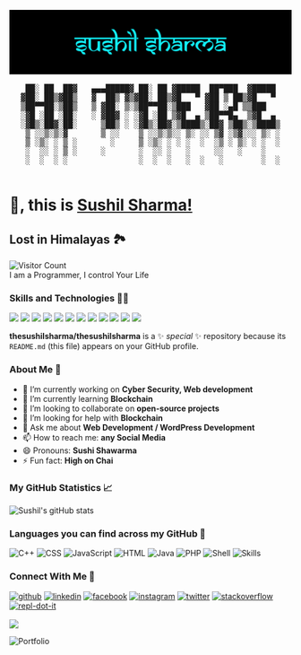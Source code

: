 ![Banner](https://github.com/thesushilsharma/thesushilsharma/blob/main/Banner/Sushil%20Sharma.png)

<pre align="center">
 ██░ ██  ██▓   ▄▄▄█████▓ ██░ ██ ▓█████  ██▀███  ▓█████ 
▓██░ ██▒▓██▒   ▓  ██▒ ▓▒▓██░ ██▒▓█   ▀ ▓██ ▒ ██▒▓█   ▀ 
▒██▀▀██░▒██▒   ▒ ▓██░ ▒░▒██▀▀██░▒███   ▓██ ░▄█ ▒▒███   
░▓█ ░██ ░██░   ░ ▓██▓ ░ ░▓█ ░██ ▒▓█  ▄ ▒██▀▀█▄  ▒▓█  ▄ 
░▓█▒░██▓░██░     ▒██▒ ░ ░▓█▒░██▓░▒████▒░██▓ ▒██▒░▒████▒
 ▒ ░░▒░▒░▓       ▒ ░░    ▒ ░░▒░▒░░ ▒░ ░░ ▒▓ ░▒▓░░░ ▒░ ░
 ▒ ░▒░ ░ ▒ ░       ░     ▒ ░▒░ ░ ░ ░  ░  ░▒ ░ ▒░ ░ ░  ░
 ░  ░░ ░ ▒ ░     ░       ░  ░░ ░   ░     ░░   ░    ░   
 ░  ░  ░ ░               ░  ░  ░   ░  ░   ░        ░  ░
                                                       
</pre>

# 👋, this is [Sushil Sharma!](https://thesushilsharma.github.io)
## Lost in Himalayas 🏞

![Visitor Count](https://profile-counter.glitch.me/thesushilsharma/count.svg)
<br>I am a Programmer, I control Your Life 

### Skills and Technologies 👨‍💻
![](https://img.shields.io/badge/C++-informational?style=flat-square&logo=c%2B%2B&logoColor=white&color=00599C)
![](https://img.shields.io/badge/C-informational?style=flat-square&logo=C&logoColor=white&color=A8B9CC)
![](https://img.shields.io/badge/Java-informational?style=flat-square&logo=Java&logoColor=white&color=007396)
![](https://img.shields.io/badge/JavaScript-informational?style=flat-square&logo=JavaScript&logoColor=white&color=F0DB4F)
![](https://img.shields.io/badge/ReactJS-informational?style=flat-square&logo=React&logoColor=white&color=61DAFB)
![](https://img.shields.io/badge/HTML5/CSS3-informational?style=flat-square&logo=html5&logoColor=white&color=E34F26)
![](https://img.shields.io/badge/PHP-informational?style=flat-square&logo=php&logoColor=white&color=777BB4)
![](https://img.shields.io/badge/Shell_Scripting-informational?style=flat-square&logo=shell&logoColor=white&color=ED1C24)
![](https://img.shields.io/badge/Docker-informational?style=flat-square&logo=docker&logoColor=white&color=2496ED)
![](https://img.shields.io/badge/MySQL-informational?style=flat-square&logo=mysql&logoColor=white&color=4479A1)
![](https://img.shields.io/badge/MongoDB-informational?style=flat-square&logo=mongodb&logoColor=white&color=47A248)
![](https://img.shields.io/badge/Bootstrap-informational?style=flat-square&logo=bootstrap&logoColor=white&color=080135)

**thesushilsharma/thesushilsharma** is a ✨ _special_ ✨ repository because its `README.md` (this file) appears on your GitHub profile.

### About Me 🤵

- 🔭 I’m currently working on **Cyber Security, Web development** 
- 🌱 I’m currently learning **Blockchain** 
- 👯 I’m looking to collaborate on **open-source projects**  
- 🤔 I’m looking for help with **Blockchain**  
- 💬 Ask me about **Web Development / WordPress Development**  
- 📫 How to reach me: **any Social Media**
- 😄 Pronouns: **Sushi Shawarma** 
- ⚡ Fun fact: **High on Chai** 

### My GitHub Statistics 📈
![Sushil's gitHub stats](https://github-readme-stats.vercel.app/api?username=thesushilsharma&show_icons=true&include_all_commits=true&theme=algolia)  


### Languages you can find across my GitHub 🐙
![C++](https://img.shields.io/static/v1?style=flat-square&label=%E2%A0%80&color=555&labelColor=00599C&message=C%2B%2B%EF%B8%B13.1%25)
![CSS](https://img.shields.io/static/v1?style=flat-square&label=%E2%A0%80&color=555&labelColor=E31B5F&message=CSS%EF%B8%B132.30%25)
![JavaScript](https://img.shields.io/static/v1?style=flat-square&label=%E2%A0%80&color=555&labelColor=F0DB4F&message=JavaScript%EF%B8%B111.10%25)
![HTML](https://img.shields.io/static/v1?style=flat-square&label=%E2%A0%80&color=555&labelColor=E34F26&message=HTML%EF%B8%B135.30%25)
![Java](https://img.shields.io/static/v1?style=flat-square&label=%E2%A0%80&color=555&labelColor=007396&message=Java%EF%B8%B15.4%25)
![PHP](https://img.shields.io/static/v1?style=flat-square&label=%E2%A0%80&color=555&labelColor=777BB4&message=PHP%EF%B8%B115.1%25)
![Shell](https://img.shields.io/static/v1?style=flat-square&label=%E2%A0%80&color=555&labelColor=ED1C24&message=Shell%EF%B8%B15.2%25)
![Skills](https://github-readme-stats.vercel.app/api/top-langs/?username=thesushilsharma&layout=compact&theme=tokyonight) 

### Connect With Me 📱
[<img src='https://cdn.jsdelivr.net/npm/simple-icons@3.0.1/icons/github.svg' alt='github' height='40'>](https://github.com/thesushilsharma)  [<img src='https://cdn.jsdelivr.net/npm/simple-icons@3.0.1/icons/linkedin.svg' alt='linkedin' height='40'>](https://www.linkedin.com/in/thesushilsharma/)  [<img src='https://cdn.jsdelivr.net/npm/simple-icons@3.0.1/icons/facebook.svg' alt='facebook' height='40'>](https://www.facebook.com/sushilmusing)  [<img src='https://cdn.jsdelivr.net/npm/simple-icons@3.0.1/icons/instagram.svg' alt='instagram' height='40'>](https://www.instagram.com/sushilmusing/)  [<img src='https://cdn.jsdelivr.net/npm/simple-icons@3.0.1/icons/twitter.svg' alt='twitter' height='40'>](https://twitter.com/sushilmusing)  [<img src='https://cdn.jsdelivr.net/npm/simple-icons@3.0.1/icons/stackoverflow.svg' alt='stackoverflow' height='40'>](https://stackoverflow.com/users/thesushilsharma)  [<img src='https://cdn.jsdelivr.net/npm/simple-icons@3.0.1/icons/repl-dot-it.svg' alt='repl-dot-it' height='40'>](https://repl.it/@thesushilsharma/)  


<a href="https://github.com/thesushilsharma/github-readme-stats">
  <!-- Change the `github-readme-stats.thesushilsharma1.vercel.app` to `github-readme-stats.vercel.app`  -->
  <img align="center" src="https://github-readme-stats.vercel.app/api/pin/?username=thesushilsharma&repo=github-readme-stats&theme=material-palenight" />
</a>    


![Portfolio](https://github-readme-stats.vercel.app/api/pin/?username=thesushilsharma&repo=thesushilsharma.github.io&theme=midnight-purple) 
